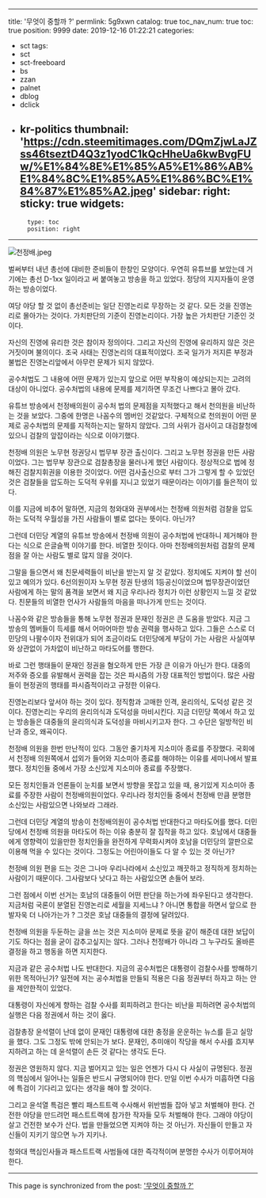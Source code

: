 
---
title: '무엇이 중할까 ?'
permlink: 5g9xwn
catalog: true
toc_nav_num: true
toc: true
position: 9999
date: 2019-12-16 01:22:21
categories:
- sct
tags:
- sct
- sct-freeboard
- bs
- zzan
- palnet
- dblog
- dclick
- kr-politics
thumbnail: 'https://cdn.steemitimages.com/DQmZjwLaJZss46tseztD4Q3z1yodC1kQcHheUa6kwBvgFUw/%E1%84%8E%E1%85%A5%E1%86%AB%E1%84%8C%E1%85%A5%E1%86%BC%E1%84%87%E1%85%A2.jpeg'
sidebar:
    right:
        sticky: true
widgets:
    -
        type: toc
        position: right
---


![천정배.jpeg](https://cdn.steemitimages.com/DQmZjwLaJZss46tseztD4Q3z1yodC1kQcHheUa6kwBvgFUw/%E1%84%8E%E1%85%A5%E1%86%AB%E1%84%8C%E1%85%A5%E1%86%BC%E1%84%87%E1%85%A2.jpeg)

벌써부터 내년 총선에 대비한 준비들이 한창인 모양이다. 우연히 유튜브를 보았는데 거기에는 총선 D-1xx 일이라고 써 붙여놓고 방송을 하고 있었다. 정당의 지지자들이 운영하는 방송이었다.

여당 야당 할 것 없이 총선준비는 일단 진영논리로 무장하는 것 같다. 모든 것을 진영논리로 몰아가는 것이다. 가치판단의 기준이 진영논리이다. 가장 높은 가치판단 기준인 것이다.

자신의 진영에 유리한 것은 참이자 정의이다. 그리고 자신의 진영에 유리하지 않은 것은 거짓이며 불의이다. 조국 사태는 진영논리의 대표적이었다. 조국 일가가 저지른 부정과 불법은 진영논리앞에서 아무런 문제가 되지 않았다.

공수처법도 그 내용에 어떤 문제가 있는지 앞으로 어떤 부작용이 예상되는지는 고려의 대상이 아니었다. 공수처법의 내용에 문제를 제기하면 무조건 나쁘다고 몰아 갔다.

유튜브 방송에서 천정배의원이 공수처 법의 문제점을 지적했다고 해서 천의원을 비난하는 것을 보았다. 그중에 한명은 나꼼수의 멤버인 것같았다. 구체적으로 천의원이 어떤 문제로 공수처법의 문제를 지적하는지는 말하지 않았다. 그의 사위가 검사이고 대검찰청에 있으니 검찰의 앞잡이라는 식으로 이야기했다.

천정배 의원은 노무현 정권당시 법무부 장관 출신이다. 그리고 노무현 정권을 만든 사람이었다. 그는 법무부 장관으로 검찰총장을 물러나게 했던 사람이다. 정상적으로 법에 정해진 검찰지휘권을 이용한 것이었다. 어떤 검사출신으로 부터 그가 그렇게 할 수 있었던 것은 검찰들을 압도하는 도덕적 우위를 지니고 있었기 때문이라는 이야기를 들은적이 있다.

이를 지금에 비추어 말하면, 지금의 청와대와 권부에서는 천정배 의원처럼 검찰을 압도하는 도덕적 우월성을 가진 사람들이 별로 없다는 뜻이다. 아닌가?

그런데 더민당 계열의 유튜브 방송에서 천정배 의원이 공수처법에 반대하니 제거해야 한다는 식으로 은글슬쩍 이야기를 한다. 비열한 짓이다. 아마 천정배의원처럼 검찰의 문제점을 잘 아는 사람도 별로 많지 않을 것이다.

그말을 들으면서 왜 친문세력들이 비난을 받는지 알 것 같았다. 정치에도 지켜야 할 선이 있고 예의가 있다. 6선의원이자 노무현 정권 탄생의 1등공신이었으며 법무장관이었던 사람에게 하는 말의 품격을 보면서 왜 지금 우리나라 정치가 이런 상황인지 느낄 것 같았다. 친문들의 비열한 언사가 사람들의 마음을 떠나가게 만드는 것이다.

나꼼수와 같은 방송들을 통해 노무현 정권과 문재인 정권은 큰 도움을 받았다. 지금 그 방송의 멤버들이 득세를 해서 어마어마한 방송 권력을 행사하고 있다. 그들은 스스로 더민당의 나팔수이자 전위대가 되어 조금이라도 더민당에게 부담이 가는 사람은 사실여부와 상관없이 가차없이 비난하고 마타도어를 행한다.

바로 그런 행태들이 문재인 정권을 혐오하게 만든 가장 큰 이유가 아닌가 한다. 대중의 저주와 증오를 유발해서 권력을 잡는 것은 파시즘의 가장 대표적인 방법이다. 많은 사람들이 현정권의 행태를 파시즘적이라고 규정한 이유다.

진영논리보다 앞서야 하는 것이 있다. 정직함과 고매한 인격, 윤리의식, 도덕성 같은 것이다. 진영논리는 우리의 윤리의식과 도덕성을 마비시킨다. 지금 더민당 쪽에서 하고 있는 방송들은 대중들의 윤리의식과 도덕성을 마비시키고자 한다. 그 수단은 일방적인 비난과 증오, 왜곡이다.

천정배 의원을 한번 만난적이 있다. 그동안 줄기차게 지소미아 종료를 주장했다. 국회에서 천정배 의원쪽에서 섭외가 들어와 지소미아 종료를 해야하는 이유를 세미나에서 발표했다. 정치인들 중에서 가장 소신있게 지소미아 종료를 주장했다.

모든 정치인들과 언론들이 눈치를 보면서 방향을 못잡고 있을 때, 용기있게 지소미아 종료를 주장한 사람이 천정배의원이었다. 우리나라 정치인들 중에서 천정배 만큼 분명한 소신있는 사람있으면 나와보라 그래라.

그런데 더민당 계열의 방송이 천정배의원이 공수처법 반대한다고 마타도어를 했다. 더민당에서 천정배 의원을 마타도어 하는 이유 충분히 잘 짐작을 하고 있다. 호남에서 대중들에게 영향력이 있을만한 정치인들을 완전하게 무력화시켜야 호남을 더민당의 깔판으로 이용해 먹을 수 있다는 것이다. 그정도는 어린아이들도 다 알 수 있는 것 아닌가?

천정배 의원 편을 드는 것은 그나마 우리나라에서 소신있고 깨끗하고 정직하게 정치하는 사람이기 때문이다. 그사람보다 낫다고 하는 사람있으면 손들어 보라.

그런 점에서 이번 선거는 호남의 대중들이 어떤 판단을 하는가에 좌우된다고 생각한다. 지금처럼 국론이 분열된 진영논리로 세월을 지세느냐 ? 아니면 통합을 하면서 앞으로 한발자욱 더 나아가는가 ? 그것은 호남 대중들의 결정에 달려있다.

천정배 의원을 두둔하는 글을 쓰는 것은 지소미아 문제로 뜻을 같이 해준데 대한 보답이기도 하다는 점을 굳이 감추고싶지는 않다. 그러나 천정배가 아니라 그 누구라도 올바른 결정을 하고 행동을 하면 지지한다.

지금과 같은 공수처법 나도 반대한다. 지금의 공수처법은 대통령이 검찰수사를 방해하기위한 목적아닌가? 일전에 저는 공수처법을 만들되 적용은 다음 정권부터 하자고 하는 안을 제안한적이 있었다.

대통령이 자신에게 향하는 검찰 수사를 회피하려고 한다는 비난을 피하려면 공수처법의 실행은 다음 정권에서 하는 것이 옳다.

검찰총장 윤석렬이 난데 없이 문재인 대통령에 대한 충정을 운운하는 뉴스를 듣고 실망을 했다. 그도 그정도 밖에 안되는가 보다. 문재인, 추미애이 작당을 해서 수사를 흐지부지하려고 하는 데 윤석렬이 손든 것 같다는 생각도 든다.

정권은 영원하지 않다. 지금 벌어지고 있는 일은 언젠가 다시 다 사실이 규명된다. 정권의 핵심에서 일어나는 일들은 반드시 규명되어야 한다. 만일 이번 수사가 미흡하면 다음에 특검이 기다리고 있다는 생각을 해야 할 것이다.

그리고 윤석열 특검은 빨리 패스트트랙 수사해서 위반범들 잡아 넣고 처벌해야 한다. 건전한 야당을 만드려먼 패스트트랙에 참가한 작자들 모두 처벌해야 한다. 그래야 야당이 살고 건전한 보수가 산다. 법을 만들었으면 지켜야 하는 것 아닌가. 자신들이 만들고 자신들이 지키기 않으면 누가 지키나.

청와대 핵심인사들과 패스트트랙 사범들에 대한 즉각적이며 분명한 수사가 이루어져야 한다.

- - -

This page is synchronized from the post: ['무엇이 중할까 ?'](https://steemit.com/@oldstone/5g9xwn)
